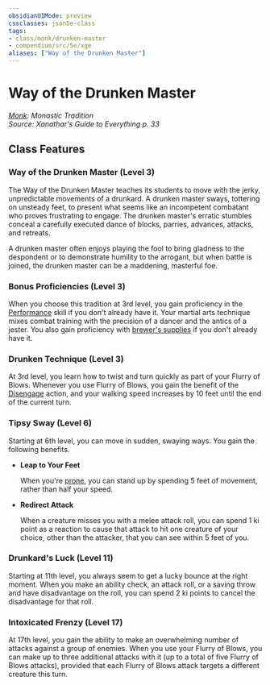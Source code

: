 ```yaml
---
obsidianUIMode: preview
cssclasses: json5e-class
tags:
- class/monk/drunken-master
- compendium/src/5e/xge
aliases: ["Way of the Drunken Master"]
---
```

# Way of the Drunken Master
*[Monk](monk.md): Monastic Tradition*  
*Source: Xanathar's Guide to Everything p. 33*  


## Class Features

### Way of the Drunken Master (Level 3)

The Way of the Drunken Master teaches its students to move with the jerky, unpredictable movements of a drunkard. A drunken master sways, tottering on unsteady feet, to present what seems like an incompetent combatant who proves frustrating to engage. The drunken master's erratic stumbles conceal a carefully executed dance of blocks, parries, advances, attacks, and retreats.

A drunken master often enjoys playing the fool to bring gladness to the despondent or to demonstrate humility to the arrogant, but when battle is joined, the drunken master can be a maddening, masterful foe.

### Bonus Proficiencies (Level 3)

When you choose this tradition at 3rd level, you gain proficiency in the [Performance](_skills.md#Performance) skill if you don't already have it. Your martial arts technique mixes combat training with the precision of a dancer and the antics of a jester. You also gain proficiency with [brewer's supplies](brewers-supplies.md) if you don't already have it.

### Drunken Technique (Level 3)

At 3rd level, you learn how to twist and turn quickly as part of your Flurry of Blows. Whenever you use Flurry of Blows, you gain the benefit of the [Disengage](_actions.md#Disengage) action, and your walking speed increases by 10 feet until the end of the current turn.

### Tipsy Sway (Level 6)

Starting at 6th level, you can move in sudden, swaying ways. You gain the following benefits.

- **Leap to Your Feet**  

    When you're [prone](_conditions.md#prone), you can stand up by spending 5 feet of movement, rather than half your speed.  

- **Redirect Attack**  

    When a creature misses you with a melee attack roll, you can spend 1 ki point as a reaction to cause that attack to hit one creature of your choice, other than the attacker, that you can see within 5 feet of you.  

### Drunkard's Luck (Level 11)

Starting at 11th level, you always seem to get a lucky bounce at the right moment. When you make an ability check, an attack roll, or a saving throw and have disadvantage on the roll, you can spend 2 ki points to cancel the disadvantage for that roll.

### Intoxicated Frenzy (Level 17)

At 17th level, you gain the ability to make an overwhelming number of attacks against a group of enemies. When you use your Flurry of Blows, you can make up to three additional attacks with it (up to a total of five Flurry of Blows attacks), provided that each Flurry of Blows attack targets a different creature this turn.